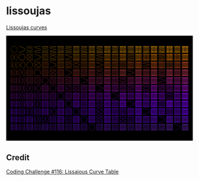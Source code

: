 # lissoujas
[Lissoujas curves](https://darkeclipz.github.io/lissoujas/)

![lissoujas](lissoujas.png)

## Credit

[Coding Challenge #116: Lissajous Curve Table](https://www.youtube.com/watch?v=--6eyLO78CY)
